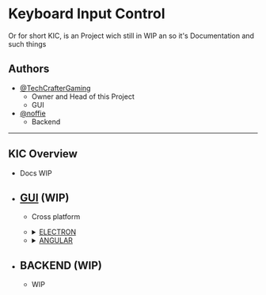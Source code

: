 # Keyboard Input Control

Or for short KIC, is an Project wich still in WIP an so it's Documentation and such things

## Authors

- [@TechCrafterGaming](https://github.com/TechCrafterGaming)
  - Owner and Head of this Project
  - GUI
- [@noffie](https://github.com/Knoficooki)
  - Backend


---

## KIC Overview

  - Docs WIP

  - [GUI](./app/README.md) (WIP)
    -
    - Cross platform

    - <details>
  
      [<summary>ELECTRON](./app/README.md#electron)</summary>
      This is a quick rundown on the Electron Framework
  
      - [Build](./app/README.md#electron_build)
      - [Run](./app/README.md#electron_run)
      - [Further help](./app/README.md#electron_help)
      
      </details>
    - <details>
  
      [<summary>ANGULAR](./app/README.md#angular)</summary>
      This is a quick rundown on the Angular Framework
  
      - [Build](./app/README.md#angular_build)
      - [Running unit tests](./app/README.md#angular_tests)
      - [Development server](./app/README.md#angular_dev_server)
      - [Further help](./app/README.md#angular_help)
      
      </details>

  - BACKEND (WIP)
    -
    - WIP